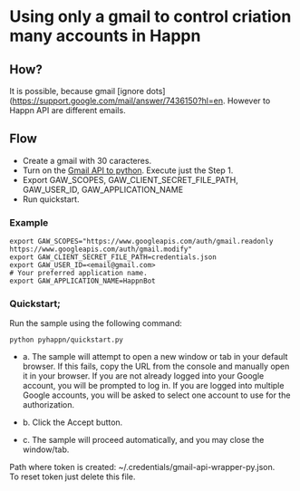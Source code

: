 # Using only a gmail to control criation many accounts in Happn

## How?
It is possible, because gmail [ignore dots](https://support.google.com/mail/answer/7436150?hl=en. However to Happn API are different emails.

## Flow
- Create a gmail with 30 caracteres.
- Turn on the [Gmail API to python](https://developers.google.com/gmail/api/quickstart/python). Execute just the Step 1.
- Export GAW_SCOPES, GAW_CLIENT_SECRET_FILE_PATH, GAW_USER_ID, GAW_APPLICATION_NAME
- Run quickstart.

### Example
```
export GAW_SCOPES="https://www.googleapis.com/auth/gmail.readonly https://www.googleapis.com/auth/gmail.modify"
export GAW_CLIENT_SECRET_FILE_PATH=credentials.json
export GAW_USER_ID=<email@gmail.com>
# Your preferred application name.
export GAW_APPLICATION_NAME=HappnBot
```

### Quickstart;
Run the sample using the following command:

```python pyhappn/quickstart.py```

- a. The sample will attempt to open a new window or tab in your default browser. If this fails, copy the URL from the console and manually open it in your browser. If you are not already logged into your Google account, you will be prompted to log in. If you are logged into multiple Google accounts, you will be asked to select one account to use for the authorization.

- b. Click the Accept button.

- c. The sample will proceed automatically, and you may close the window/tab.

Path where token is created: ~/.credentials/gmail-api-wrapper-py.json.<br>
To reset token just delete this file.
